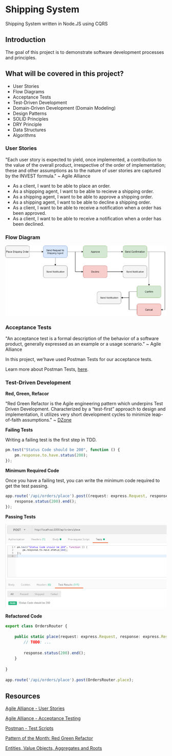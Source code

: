 # Shipping System

Shipping System written in Node.JS using CQRS

## Introduction

The goal of this project is to demonstrate software development processes and principles.

## What will be covered in this project?

* User Stories
* Flow Diagrams
* Acceptance Tests
* Test-Driven Development
* Domain-Driven Development (Domain Modeling)
* Design Patterns
* SOLID Principles
* DRY Principle
* Data Structures
* Algorithms

### User Stories

"Each user story is expected to yield, once implemented, a contribution to the value of the overall product, irrespective of the order of implementation; these and other assumptions as to the nature of user stories are captured by the INVEST formula." ~ Agile Alliance

* As a client, I want to be able to place an order.
* As a shippping agent, I want to be able to recieve a shipping order.
* As a shipping agent, I want to be able to approve a shipping order.
* As a shipping agent, I want to be able to decline a shipping order.
* As a client, I want to be able to receive a notification when a order has been approved.
* As a client, I want to be able to receive a notification when a order has been declined.

### Flow Diagram

![flow-diagram](https://github.com/barend-erasmus/shipping-system/raw/master/images/flow-diagram.png)

### Acceptance Tests

"An acceptance test is a formal description of the behavior of a software product, generally expressed as an example or a usage scenario." ~ Agile Alliance

In this project, we'have used Postman Tests for our acceptance tests.

Learn more about Postman Tests, [here](https://www.getpostman.com/docs/v6/postman/scripts/test_scripts).

### Test-Driven Development

**Red, Green, Refacor**

"Red Green Refactor is the Agile engineering pattern which underpins Test Driven Development. Characterized by a “test-first” approach to design and implementation, it utilizes very short development cycles to minimize leap-of-faith assumptions." ~ [DZone](https://dzone.com/articles/pattern-of-the-month-red-green-refactor)

**Failing Tests**

Writing a failing test is the first step in TDD.

```javascript
pm.test("Status Code should be 200", function () {
    pm.response.to.have.status(200);
});
```

**Minimum Required Code**

Once you have a failing test, you can write the minimum code required to get the test passing.

```typescript
app.route('/api/orders/place').post((request: express.Request, response: express.Response) => {
    response.status(200).end();
});
```

**Passing Tests**

![postman-2](https://github.com/barend-erasmus/shipping-system/raw/master/images/postman-2.png)

**Refactored Code**


```typescript
export class OrdersRouter {

    public static place(request: express.Request, response: express.Response): void {
        // TODO: ...

        response.status(200).end();
    }

}

app.route('/api/orders/place').post(OrdersRouter.place);
```


## Resources

[Agile Alliance - User Stories](https://www.agilealliance.org/glossary/user-stories/#q=~(filters~(postType~(~'page~'post~'aa_book~'aa_event_session~'aa_experience_report~'aa_glossary~'aa_research_paper~'aa_video)~tags~(~'user*20stories))~searchTerm~'~sort~false~sortDirection~'asc~page~1))

[Agile Alliance - Acceptance Testing](https://www.agilealliance.org/glossary/acceptance/#q=~(filters~(postType~(~'page~'post~'aa_book~'aa_event_session~'aa_experience_report~'aa_glossary~'aa_research_paper~'aa_video)~tags~(~'acceptance*20test))~searchTerm~'~sort~false~sortDirection~'asc~page~1))

[Postman - Test Scripts](https://www.getpostman.com/docs/v6/postman/scripts/test_scripts)

[Pattern of the Month: Red Green Refactor](https://dzone.com/articles/pattern-of-the-month-red-green-refactor)

[Entities, Value Objects, Aggregates and Roots](https://lostechies.com/jimmybogard/2008/05/21/entities-value-objects-aggregates-and-roots/)